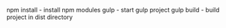 npm install - install npm modules
gulp - start gulp project
gulp build - build project in dist directory